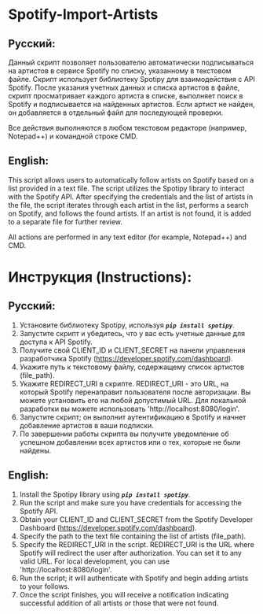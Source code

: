 # Spotify-Import-Artists

Русский:
---
Данный скрипт позволяет пользователю автоматически подписываться на артистов в сервисе Spotify по списку, указанному в текстовом файле.
Скрипт использует библиотеку Spotipy для взаимодействия с API Spotify.
После указания учетных данных и списка артистов в файле, скрипт просматривает каждого артиста в списке, выполняет поиск в Spotify и подписывается на найденных артистов.
Если артист не найден, он добавляется в отдельный файл для последующей проверки. 

Все действия выполняются в любом текстовом редакторе (например, Notepad++) и командной строке CMD.

English:
---
This script allows users to automatically follow artists on Spotify based on a list provided in a text file. 
The script utilizes the Spotipy library to interact with the Spotify API. After specifying the credentials and the list of artists in the file, the script iterates through each artist in the list, performs a search on Spotify, and follows the found artists. 
If an artist is not found, it is added to a separate file for further review.

All actions are performed in any text editor (for example, Notepad++) and CMD.

# Инструкция (Instructions):

Русский:
---
1. Установите библиотеку Spotipy, используя ***`pip install spotipy`***.
2. Запустите скрипт и убедитесь, что у вас есть учетные данные для доступа к API Spotify.
3. Получите свой CLIENT_ID и CLIENT_SECRET на панели управления разработчика Spotify (https://developer.spotify.com/dashboard).
4. Укажите путь к текстовому файлу, содержащему список артистов (file_path).
5. Укажите REDIRECT_URI в скрипте. REDIRECT_URI - это URL, на который Spotify перенаправит пользователя после авторизации. Вы можете установить его на любой допустимый URL. Для локальной разработки вы можете использовать 'http://localhost:8080/login'.
6. Запустите скрипт; он выполнит аутентификацию в Spotify и начнет добавление артистов в ваши подписки.
7. По завершении работы скрипта вы получите уведомление об успешном добавлении всех артистов или о тех, которые не были найдены.

English:
---
1. Install the Spotipy library using ***`pip install spotipy`***.
2. Run the script and make sure you have credentials for accessing the Spotify API.
3. Obtain your CLIENT_ID and CLIENT_SECRET from the Spotify Developer Dashboard (https://developer.spotify.com/dashboard).
4. Specify the path to the text file containing the list of artists (file_path).
5. Specify the REDIRECT_URI in the script. REDIRECT_URI is the URL where Spotify will redirect the user after authorization. You can set it to any valid URL. For local development, you can use 'http://localhost:8080/login'.
6. Run the script; it will authenticate with Spotify and begin adding artists to your follows.
7. Once the script finishes, you will receive a notification indicating successful addition of all artists or those that were not found.
